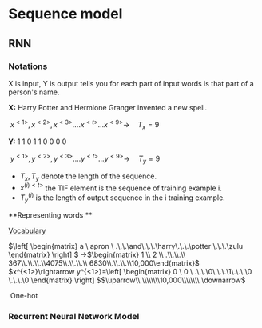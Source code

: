 # Sequence model

## RNN

### Notations

X is input, Y is output tells you for each part of input words is that part of a person's name.

**X:** Harry Potter and Hermione Granger invented a new spell.

​     $x^{<1>},x^{<2>},x^{<3>}....x^{<t>}...x^{<9>} \longrightarrow\quad T_x=9$

**Y:**      1       1	 0	    1	        1   	    0	0    0     0

​	$y^{<1>},y^{<2>},y^{<3>}....y^{<t>}...y^{<9>} \longrightarrow\quad T_y=9$

- $T_x,T_y$ denote the length of the sequence.
- $x^{(i)<t>}$ the TIF element is the sequence of training example i.
- $T_y^{(i)}$ is the length of output sequence in the i training example.

**Representing words **

<u>Vocabulary</u>

$\left[ \begin{matrix}   a \\   apron \\ .\\.\\.\\and\\.\\.\\.\\harry\\.\\.\\.\\potter \\.\\.\\.\\zulu \end{matrix}  \right] $  $\rightarrow$$\begin{matrix}   1  \\   2 \\ .\\.\\.\\  367\\.\\.\\.\\4075\\.\\.\\.\\ 6830\\.\\.\\.\\10,000\end{matrix}$  			$x^{<1>}\rightarrow y^{<1>}=\left[ \begin{matrix}   0 \\   0 \\ .\\.\\.\\0\\.\\.\\.\\1\\.\\.\\.\\0 \\.\\.\\.\\0 \end{matrix}  \right] $$\uparrow\\ \\\\\\\\10,000\\\\\\\\ \downarrow$

​											    One-hot

### Recurrent Neural Network Model

